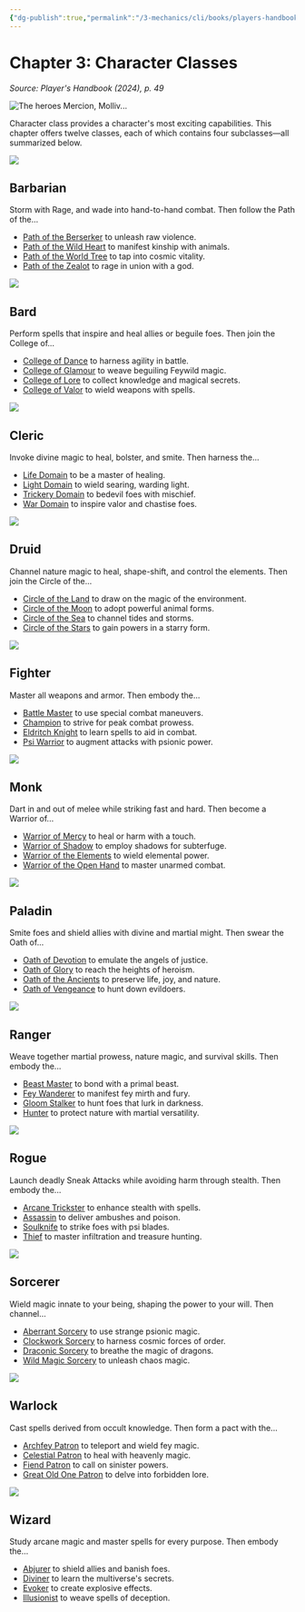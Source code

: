 ```yaml
---
{"dg-publish":true,"permalink":"/3-mechanics/cli/books/players-handbook-2024/04-chapter-3-character-classes/","tags":["ttrpg-cli/compendium/src/5e/xphb"],"noteIcon":""}
---
```


# Chapter 3: Character Classes
*Source: Player's Handbook (2024), p. 49* 

![The heroes Mercion, Molliv...](3-Mechanics/CLI/books/players-handbook-2024/img/025-03-050-opening-art.webp#center "The heroes Mercion, Molliver, Strongheart, and Ringlerun protect a portal to another plane from diabolical invaders")

Character class provides a character's most exciting capabilities. This chapter offers twelve classes, each of which contains four subclasses—all summarized below.

![](3-Mechanics/CLI/books/players-handbook-2024/img/026-03-002-barbarian-symbol.webp#center)

## Barbarian

Storm with Rage, and wade into hand-to-hand combat. Then follow the Path of the...

- [Path of the Berserker](3-Mechanics/CLI/classes/barbarian-xphb-path-of-the-berserker-xphb.md) to unleash raw violence.  
- [Path of the Wild Heart](3-Mechanics/CLI/classes/barbarian-xphb-path-of-the-wild-heart-xphb.md) to manifest kinship with animals.  
- [Path of the World Tree](3-Mechanics/CLI/classes/barbarian-xphb-path-of-the-world-tree-xphb.md) to tap into cosmic vitality.  
- [Path of the Zealot](3-Mechanics/CLI/classes/barbarian-xphb-path-of-the-zealot-xphb.md) to rage in union with a god.  

![](3-Mechanics/CLI/books/players-handbook-2024/img/027-03-003-bard-symbol.webp#center)

## Bard

Perform spells that inspire and heal allies or beguile foes. Then join the College of...

- [College of Dance](3-Mechanics/CLI/classes/bard-xphb-college-of-dance-xphb.md) to harness agility in battle.  
- [College of Glamour](3-Mechanics/CLI/classes/bard-xphb-college-of-glamour-xphb.md) to weave beguiling Feywild magic.  
- [College of Lore](3-Mechanics/CLI/classes/bard-xphb-college-of-lore-xphb.md) to collect knowledge and magical secrets.  
- [College of Valor](3-Mechanics/CLI/classes/bard-xphb-college-of-valor-xphb.md) to wield weapons with spells.  

![](3-Mechanics/CLI/books/players-handbook-2024/img/028-03-004-cleric-symbol.webp#center)

## Cleric

Invoke divine magic to heal, bolster, and smite. Then harness the...

- [Life Domain](3-Mechanics/CLI/classes/cleric-xphb-life-domain-xphb.md) to be a master of healing.  
- [Light Domain](3-Mechanics/CLI/classes/cleric-xphb-light-domain-xphb.md) to wield searing, warding light.  
- [Trickery Domain](3-Mechanics/CLI/classes/cleric-xphb-trickery-domain-xphb.md) to bedevil foes with mischief.  
- [War Domain](3-Mechanics/CLI/classes/cleric-xphb-war-domain-xphb.md) to inspire valor and chastise foes.  

![](3-Mechanics/CLI/books/players-handbook-2024/img/029-03-005-druid-symbol.webp#center)

## Druid

Channel nature magic to heal, shape-shift, and control the elements. Then join the Circle of the...

- [Circle of the Land](3-Mechanics/CLI/classes/druid-xphb-circle-of-the-land-xphb.md) to draw on the magic of the environment.  
- [Circle of the Moon](3-Mechanics/CLI/classes/druid-xphb-circle-of-the-moon-xphb.md) to adopt powerful animal forms.  
- [Circle of the Sea](3-Mechanics/CLI/classes/druid-xphb-circle-of-the-sea-xphb.md) to channel tides and storms.  
- [Circle of the Stars](3-Mechanics/CLI/classes/druid-xphb-circle-of-the-stars-xphb.md) to gain powers in a starry form.  

![](3-Mechanics/CLI/books/players-handbook-2024/img/030-03-006-fighter-symbol.webp#center)

## Fighter

Master all weapons and armor. Then embody the...

- [Battle Master](3-Mechanics/CLI/classes/fighter-xphb-battle-master-xphb.md) to use special combat maneuvers.  
- [Champion](3-Mechanics/CLI/classes/fighter-xphb-champion-xphb.md) to strive for peak combat prowess.  
- [Eldritch Knight](3-Mechanics/CLI/classes/fighter-xphb-eldritch-knight-xphb.md) to learn spells to aid in combat.  
- [Psi Warrior](3-Mechanics/CLI/classes/fighter-xphb-psi-warrior-xphb.md) to augment attacks with psionic power.  

![](3-Mechanics/CLI/books/players-handbook-2024/img/031-03-007-monk-symbol.webp#center)

## Monk

Dart in and out of melee while striking fast and hard. Then become a Warrior of...

- [Warrior of Mercy](3-Mechanics/CLI/classes/monk-xphb-warrior-of-mercy-xphb.md) to heal or harm with a touch.  
- [Warrior of Shadow](3-Mechanics/CLI/classes/monk-xphb-warrior-of-shadow-xphb.md) to employ shadows for subterfuge.  
- [Warrior of the Elements](3-Mechanics/CLI/classes/monk-xphb-warrior-of-the-elements-xphb.md) to wield elemental power.  
- [Warrior of the Open Hand](3-Mechanics/CLI/classes/monk-xphb-warrior-of-the-open-hand-xphb.md) to master unarmed combat.  

![](3-Mechanics/CLI/books/players-handbook-2024/img/032-03-008-paladin-symbol.webp#center)

## Paladin

Smite foes and shield allies with divine and martial might. Then swear the Oath of...

- [Oath of Devotion](3-Mechanics/CLI/classes/paladin-xphb-oath-of-devotion-xphb.md) to emulate the angels of justice.  
- [Oath of Glory](3-Mechanics/CLI/classes/paladin-xphb-oath-of-glory-xphb.md) to reach the heights of heroism.  
- [Oath of the Ancients](3-Mechanics/CLI/classes/paladin-xphb-oath-of-the-ancients-xphb.md) to preserve life, joy, and nature.  
- [Oath of Vengeance](3-Mechanics/CLI/classes/paladin-xphb-oath-of-vengeance-xphb.md) to hunt down evildoers.  

![](3-Mechanics/CLI/books/players-handbook-2024/img/033-03-009-ranger-symbol.webp#center)

## Ranger

Weave together martial prowess, nature magic, and survival skills. Then embody the...

- [Beast Master](3-Mechanics/CLI/classes/ranger-xphb-beast-master-xphb.md) to bond with a primal beast.  
- [Fey Wanderer](3-Mechanics/CLI/classes/ranger-xphb-fey-wanderer-xphb.md) to manifest fey mirth and fury.  
- [Gloom Stalker](3-Mechanics/CLI/classes/ranger-xphb-gloom-stalker-xphb.md) to hunt foes that lurk in darkness.  
- [Hunter](3-Mechanics/CLI/classes/ranger-xphb-hunter-xphb.md) to protect nature with martial versatility.  

![](3-Mechanics/CLI/books/players-handbook-2024/img/034-03-010-rogue-symbol.webp#center)

## Rogue

Launch deadly Sneak Attacks while avoiding harm through stealth. Then embody the...

- [Arcane Trickster](3-Mechanics/CLI/classes/rogue-xphb-arcane-trickster-xphb.md) to enhance stealth with spells.  
- [Assassin](3-Mechanics/CLI/classes/rogue-xphb-assassin-xphb.md) to deliver ambushes and poison.  
- [Soulknife](3-Mechanics/CLI/classes/rogue-xphb-soulknife-xphb.md) to strike foes with psi blades.  
- [Thief](3-Mechanics/CLI/classes/rogue-xphb-thief-xphb.md) to master infiltration and treasure hunting.  

![](3-Mechanics/CLI/books/players-handbook-2024/img/035-03-011-sorcerer-symbol.webp#center)

## Sorcerer

Wield magic innate to your being, shaping the power to your will. Then channel...

- [Aberrant Sorcery](3-Mechanics/CLI/classes/sorcerer-xphb-aberrant-sorcery-xphb.md) to use strange psionic magic.  
- [Clockwork Sorcery](3-Mechanics/CLI/classes/sorcerer-xphb-clockwork-sorcery-xphb.md) to harness cosmic forces of order.  
- [Draconic Sorcery](3-Mechanics/CLI/classes/sorcerer-xphb-draconic-sorcery-xphb.md) to breathe the magic of dragons.  
- [Wild Magic Sorcery](3-Mechanics/CLI/classes/sorcerer-xphb-wild-magic-sorcery-xphb.md) to unleash chaos magic.  

![](3-Mechanics/CLI/books/players-handbook-2024/img/036-03-012-warlock-symbol.webp#center)

## Warlock

Cast spells derived from occult knowledge. Then form a pact with the...

- [Archfey Patron](3-Mechanics/CLI/classes/warlock-xphb-archfey-patron-xphb.md) to teleport and wield fey magic.  
- [Celestial Patron](3-Mechanics/CLI/classes/warlock-xphb-celestial-patron-xphb.md) to heal with heavenly magic.  
- [Fiend Patron](3-Mechanics/CLI/classes/warlock-xphb-fiend-patron-xphb.md) to call on sinister powers.  
- [Great Old One Patron](3-Mechanics/CLI/classes/warlock-xphb-great-old-one-patron-xphb.md) to delve into forbidden lore.  

![](3-Mechanics/CLI/books/players-handbook-2024/img/037-03-013-wizard-symbol.webp#center)

## Wizard

Study arcane magic and master spells for every purpose. Then embody the...

- [Abjurer](3-Mechanics/CLI/classes/wizard-xphb-abjurer-xphb.md) to shield allies and banish foes.  
- [Diviner](3-Mechanics/CLI/classes/wizard-xphb-diviner-xphb.md) to learn the multiverse's secrets.  
- [Evoker](3-Mechanics/CLI/classes/wizard-xphb-evoker-xphb.md) to create explosive effects.  
- [Illusionist](3-Mechanics/CLI/classes/wizard-xphb-illusionist-xphb.md) to weave spells of deception.